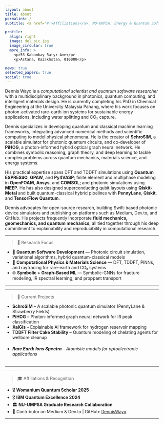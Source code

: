 ```yaml
---
layout: about
title: about
permalink: /
subtitle: <a href='#'>Affiliations</a>. NU-UMPSA. Energy & Quantum Software Developer 🤩.

profile:
  align: right
  image: del_pic.jpg
  image_circular: true
  more_info: >
    <p>53 Kabanbay Batyr Ave</p>
    <p>Astana, Kazakhstan, 010000</p>

news: true
selected_papers: true
social: true
---
```


Dennis Wayo is a *computational scientist and quantum software researcher* with a multidisciplinary background in photonics, quantum computing, and intelligent materials design. He is currently completing his PhD in Chemical Engineering at the University Malaysia Pahang, where his work focuses on photon-activated rare-earth ion systems for sustainable energy applications, including water splitting and CO₂ capture.

Dennis specializes in developing quantum and classical machine learning frameworks, integrating advanced numerical methods and scientific computing to model physical phenomena. He is the creator of **SchroSIM**, a scalable simulator for photonic quantum circuits, and co-developer of **PiHOG**, a photon-informed hybrid optical graph neural network. He combines symbolic reasoning, graph theory, and deep learning to tackle complex problems across quantum mechanics, materials science, and energy systems.

His practical expertise spans DFT and TDDFT simulations using **Quantum ESPRESSO**, **GPAW**, and **Py4VASP**; finite element and multiphase modeling in **OpenFOAM**, **Ansys**, and **COMSOL**; and photonic simulations using **MEEP**. He has also designed superconducting qubit layouts using **Qiskit-Metal** and built quantum-classical hybrid pipelines with **PennyLane**, **Qiskit**, and **TensorFlow Quantum**.

Dennis advocates for open-source research, building Swift-based photonic device simulators and publishing on platforms such as Medium, Dev.to, and GitHub. His projects frequently incorporate **fluid mechanics, geomechanics, and quantum mechanics**, all tied together through his deep commitment to explainability and reproducibility in computational research.

---
> 🔬 Research Focus
- 🧠 **Quantum Software Development** — Photonic circuit simulation, variational algorithms, hybrid quantum-classical models
- 🧪 **Computational Physics & Materials Science** — DFT, TDDFT, PINNs, and raytracing for rare-earth and CO₂ systems
- 🌐 **Symbolic + Graph-Based ML** — Symbolic-GNNs for fracture modeling, IR spectral learning, and proppant transport
---

---
> 🚀 Current Projects
- **SchroSIM** – A scalable photonic quantum simulator (PennyLane & Strawberry Fields)
- **PiHOG** – Photon-informed graph neural network for IR peak classification
- **XaiGis** – Explainable AI framework for hydrogen reservoir mapping
- **TDDFT Filter Cake Stability** – Quantum modeling of chelating agents for wellbore cleanup
- ###### **Rare Earth Ions Spectra** – Atomistic models for optoelectronic applications
---

---
> 🎓 Affiliations & Recognition
- 🎖 **Womanium Quantum Scholar 2025**
- 🎖 **IBM Quantum Excellence 2024**
- 🏛 **NU-UMPSA Graduate Research Collaboration**
- 📰 Contributor on Medium & Dev.to | GitHub: [DennisWayo](https://github.com/DennisWayo)
---

